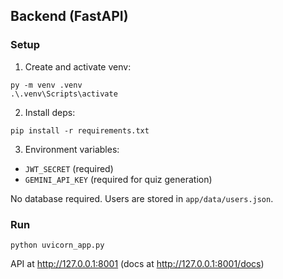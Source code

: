 ## Backend (FastAPI)

### Setup
1. Create and activate venv:
```
py -m venv .venv
.\.venv\Scripts\activate
```
2. Install deps:
```
pip install -r requirements.txt
```
3. Environment variables:
- `JWT_SECRET` (required)
- `GEMINI_API_KEY` (required for quiz generation)

No database required. Users are stored in `app/data/users.json`.

### Run
```
python uvicorn_app.py
```
API at http://127.0.0.1:8001 (docs at http://127.0.0.1:8001/docs)
